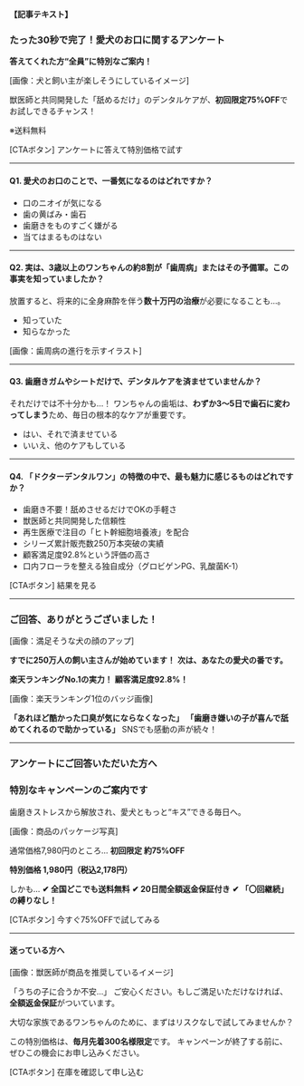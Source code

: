 
**【記事テキスト】**

### **たった30秒で完了！愛犬のお口に関するアンケート**

**答えてくれた方“全員”に特別なご案内！**

[画像：犬と飼い主が楽しそうにしているイメージ]

獣医師と共同開発した「舐めるだけ」のデンタルケアが、**初回限定75%OFF**でお試しできるチャンス！

※送料無料

[CTAボタン] アンケートに答えて特別価格で試す

---

#### **Q1. 愛犬のお口のことで、一番気になるのはどれですか？**

-   口のニオイが気になる
-   歯の黄ばみ・歯石
-   歯磨きをものすごく嫌がる
-   当てはまるものはない

---

#### **Q2. 実は、3歳以上のワンちゃんの約8割が「歯周病」またはその予備軍。この事実を知っていましたか？**

放置すると、将来的に全身麻酔を伴う**数十万円の治療**が必要になることも…。

-   知っていた
-   知らなかった

[画像：歯周病の進行を示すイラスト]

---

#### **Q3. 歯磨きガムやシートだけで、デンタルケアを済ませていませんか？**

それだけでは不十分かも…！
ワンちゃんの歯垢は、**わずか3～5日で歯石に変わってしまう**ため、毎日の根本的なケアが重要です。

-   はい、それで済ませている
-   いいえ、他のケアもしている

---

#### **Q4. 「ドクターデンタルワン」の特徴の中で、最も魅力に感じるものはどれですか？**

-   歯磨き不要！舐めさせるだけでOKの手軽さ
-   獣医師と共同開発した信頼性
-   再生医療で注目の「ヒト幹細胞培養液」を配合
-   シリーズ累計販売数250万本突破の実績
-   顧客満足度92.8%という評価の高さ
-   口内フローラを整える独自成分（グロビゲンPG、乳酸菌K-1）

[CTAボタン] 結果を見る

---

### **ご回答、ありがとうございました！**

[画像：満足そうな犬の顔のアップ]

**すでに250万人の飼い主さんが始めています！**
**次は、あなたの愛犬の番です。**

**楽天ランキングNo.1の実力！**
**顧客満足度92.8%！**

[画像：楽天ランキング1位のバッジ画像]

**「あれほど酷かった口臭が気にならなくなった」**
**「歯磨き嫌いの子が喜んで舐めてくれるので助かっている」**
SNSでも感動の声が続々！

---

### **アンケートにご回答いただいた方へ**
### **特別なキャンペーンのご案内です**

歯磨きストレスから解放され、愛犬ともっと“キス”できる毎日へ。

[画像：商品のパッケージ写真]

通常価格7,980円のところ…
**初回限定 約75%OFF**

**特別価格 1,980円（税込2,178円）**

しかも…
**✔︎ 全国どこでも送料無料**
**✔︎ 20日間全額返金保証付き**
**✔︎ 「〇回継続」の縛りなし！**

[CTAボタン] 今すぐ75%OFFで試してみる

---

#### **迷っている方へ**

[画像：獣医師が商品を推奨しているイメージ]

「うちの子に合うか不安…」
ご安心ください。もしご満足いただけなければ、**全額返金保証**がついています。

大切な家族であるワンちゃんのために、まずはリスクなしで試してみませんか？

この特別価格は、**毎月先着300名様限定**です。
キャンペーンが終了する前に、ぜひこの機会にお申し込みください。

[CTAボタン] 在庫を確認して申し込む
